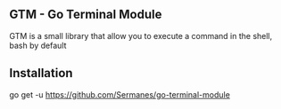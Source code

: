 ## GTM - Go Terminal Module
GTM is a small library that allow you to execute a command in the shell, bash by default

## Installation
go get -u https://github.com/Sermanes/go-terminal-module